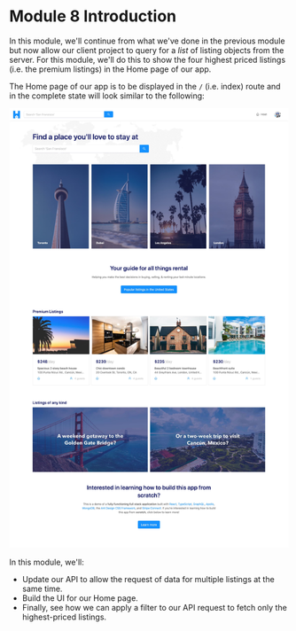 # Module 8 Introduction

In this module, we'll continue from what we've done in the previous module but now allow our client project to query for a _list_ of listing objects from the server. For this module, we'll do this to show the four highest priced listings (i.e. the premium listings) in the Home page of our app.

The Home page of our app is to be displayed in the `/` (i.e. index) route and in the complete state will look similar to the following:

![](public/assets/home-page.jpg)

In this module, we'll:

-   Update our API to allow the request of data for multiple listings at the same time.
-   Build the UI for our Home page.
-   Finally, see how we can apply a filter to our API request to fetch only the highest-priced listings.
